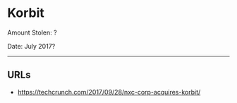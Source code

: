 # Korbit

Amount Stolen: ?

Date: July 2017?



---


## URLs

- https://techcrunch.com/2017/09/28/nxc-corp-acquires-korbit/